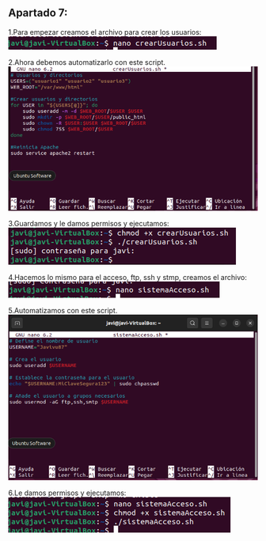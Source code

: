 ## Apartado 7:
1.Para empezar creamos el archivo para crear los usuarios:  
![Texto alternativo](./Fotos/e7/f7-1.png)

2.Ahora debemos automatizarlo con este script.  
![Texto alternativo](./Fotos/e7/f7-2.png)

3.Guardamos y le damos permisos y ejecutamos:  
![Texto alternativo](./Fotos/e7/f7-3.png)

4.Hacemos lo mismo para el acceso, ftp, ssh y stmp, creamos el archivo:  
![Texto alternativo](./Fotos/e7/f7-4.png)

5.Automatizamos con este script.  
![Texto alternativo](./Fotos/e7/f7-5.png)

6.Le damos permisos y ejecutamos:  
![Texto alternativo](./Fotos/e7/f7-6.png)

